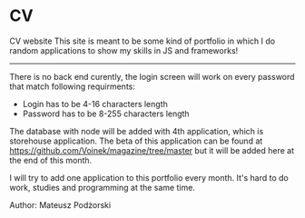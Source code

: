 # CV
CV website
This site is meant to be some kind of portfolio in which I do random applications to show my skills in JS and frameworks!

-------
There is no back end curently, the login screen will work on every password that match following requirments:
* Login has to be 4-16 characters length
* Password has to be 8-255 characters length

The database with node will be added with 4th application, which is storehouse application. The beta of this application can be found at https://github.com/Voinek/magazine/tree/master but it will be added here at the end of this month.

I will try to add one application to this portfolio every month. It's hard to do work, studies and programming at the same time.

Author: Mateusz Podżorski
